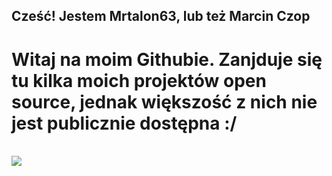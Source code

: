 ## Cześć! Jestem Mrtalon63, lub też Marcin Czop

# Witaj na moim Githubie. Zanjduje się tu kilka moich projektów open source, jednak większość z nich nie jest publicznie dostępna :/
<br>
<img align="center" src="https://github-readme-stats.vercel.app/api?username=MrTalon63&count_private=true&show_icons=true&theme=tokyonight"/>